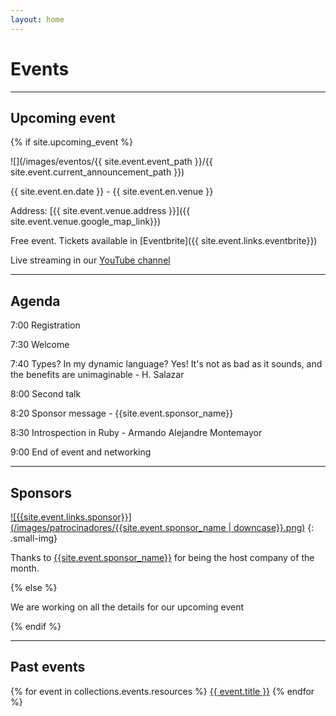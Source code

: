 ```yaml
---
layout: home
---
```


# Events

---

## Upcoming event

{% if site.upcoming_event %}

![](/images/eventos/{{ site.event.event_path }}/{{ site.event.current_announcement_path }})

{{ site.event.en.date }} - {{ site.event.en.venue }}

Address: [{{ site.event.venue.address }}]({{ site.event.venue.google_map_link}})

Free event. Tickets available in [Eventbrite]({{ site.event.links.eventbrite}})

Live streaming in our [YouTube channel]({{site.event.links.youtube}})

---

## Agenda

7:00 Registration

7:30 Welcome

7:40 Types? In my dynamic language? Yes! It's not as bad as it sounds, and the benefits are unimaginable - H. Salazar

8:00 Second talk

8:20 Sponsor message - {{site.event.sponsor_name}}

8:30 Introspection in Ruby - Armando Alejandre Montemayor

9:00 End of event and networking

---

## Sponsors

[![{{site.event.links.sponsor}}](/images/patrocinadores/{{site.event.sponsor_name | downcase}}.png)]({{site.event.links.sponsor}})
{: .small-img}

Thanks to [{{site.event.sponsor_name}}]({{site.event.links.sponsor}}) for being the host company of the month.

{% else %}

We are working on all the details for our upcoming event

{% endif %}

---

## Past events

{% for event in collections.events.resources %}
 <a href="{{ event.relative_url }}">{{ event.title }}</a>
{% endfor %}
